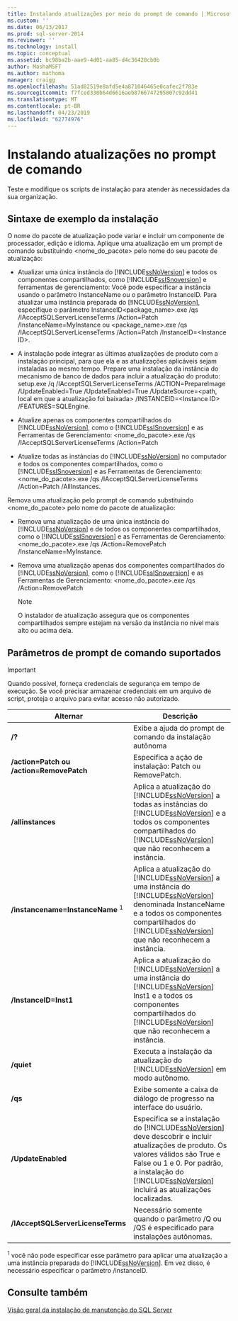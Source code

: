 ```yaml
---
title: Instalando atualizações por meio do prompt de comando | Microsoft Docs
ms.custom: ''
ms.date: 06/13/2017
ms.prod: sql-server-2014
ms.reviewer: ''
ms.technology: install
ms.topic: conceptual
ms.assetid: bc98ba2b-aae9-4d01-aa85-d4c36428cb0b
author: MashaMSFT
ms.author: mathoma
manager: craigg
ms.openlocfilehash: 51ad82519e8afd5e4a871046465e0cafec2f783e
ms.sourcegitcommit: f7fced330b64d6616aeb8766747295807c92dd41
ms.translationtype: MT
ms.contentlocale: pt-BR
ms.lasthandoff: 04/23/2019
ms.locfileid: "62774976"
---
```

# <a name="installing-updates-from-the-command-prompt"></a>Instalando atualizações no prompt de comando
  Teste e modifique os scripts de instalação para atender às necessidades da sua organização.  
  
## <a name="sample-syntax-for-installation"></a>Sintaxe de exemplo da instalação  
 O nome do pacote de atualização pode variar e incluir um componente de processador, edição e idioma. Aplique uma atualização em um prompt de comando substituindo <nome_do_pacote> pelo nome do seu pacote de atualização:  
  
-   Atualizar uma única instância do [!INCLUDE[ssNoVersion](../../includes/ssnoversion-md.md)] e todos os componentes compartilhados, como [!INCLUDE[ssISnoversion](../../includes/ssisnoversion-md.md)] e ferramentas de gerenciamento: Você pode especificar a instância usando o parâmetro InstanceName ou o parâmetro InstanceID. Para atualizar uma instância preparada do [!INCLUDE[ssNoVersion](../../includes/ssnoversion-md.md)], especifique o parâmetro InstanceID<package_name>.exe /qs /IAcceptSQLServerLicenseTerms /Action=Patch /InstanceName=MyInstance ou <package_name>.exe /qs /IAcceptSQLServerLicenseTerms /Action=Patch /InstanceID=\<Instance ID>.  
  
-   A instalação pode integrar as últimas atualizações de produto com a instalação principal, para que ela e as atualizações aplicáveis sejam instaladas ao mesmo tempo. Prepare uma instalação da instância do mecanismo de banco de dados para incluir a atualização do produto: setup.exe /q /IAcceptSQLServerLicenseTerms /ACTION=PrepareImage /UpdateEnabled=True /UpdateEnabled=True /UpdateSource=\<path, local em que a atualização foi baixada> /INSTANCEID=\<Instance ID> /FEATURES=SQLEngine.  
  
-   Atualize apenas os componentes compartilhados do [!INCLUDE[ssNoVersion](../../includes/ssnoversion-md.md)], como o [!INCLUDE[ssISnoversion](../../includes/ssisnoversion-md.md)] e as Ferramentas de Gerenciamento: <nome_do_pacote>.exe /qs /IAcceptSQLServerLicenseTerms /Action=Patch  
  
-   Atualize todas as instâncias do [!INCLUDE[ssNoVersion](../../includes/ssnoversion-md.md)] no computador e todos os componentes compartilhados, como o [!INCLUDE[ssISnoversion](../../includes/ssisnoversion-md.md)] e as Ferramentas de Gerenciamento: <nome_do_pacote>.exe /qs /IAcceptSQLServerLicenseTerms /Action=Patch /AllInstances.  
  
 Remova uma atualização pelo prompt de comando substituindo <nome_do_pacote> pelo nome do pacote de atualização:  
  
-   Remova uma atualização de uma única instância do [!INCLUDE[ssNoVersion](../../includes/ssnoversion-md.md)] e de todos os componentes compartilhados, como o [!INCLUDE[ssISnoversion](../../includes/ssisnoversion-md.md)] e as Ferramentas de Gerenciamento: <nome_do_pacote>.exe /qs /Action=RemovePatch /InstanceName=MyInstance.  
  
-   Remova uma atualização apenas dos componentes compartilhados do [!INCLUDE[ssNoVersion](../../includes/ssnoversion-md.md)], como o [!INCLUDE[ssISnoversion](../../includes/ssisnoversion-md.md)] e as Ferramentas de Gerenciamento: <nome_do_pacote>.exe /qs /Action=RemovePatch  
  
    > [!NOTE]  
    >  O instalador de atualização assegura que os componentes compartilhados sempre estejam na versão da instância no nível mais alto ou acima dela.  
  
## <a name="supported-command-prompt-parameters"></a>Parâmetros de prompt de comando suportados  
  
> [!IMPORTANT]  
>  Quando possível, forneça credenciais de segurança em tempo de execução. Se você precisar armazenar credenciais em um arquivo de script, proteja o arquivo para evitar acesso não autorizado.  
  
|Alternar|Descrição|  
|------------|-----------------|  
|**/?**|Exibe a ajuda do prompt de comando da instalação autônoma|  
|**/action=Patch ou /action=RemovePatch**|Especifica a ação de instalação: Patch ou RemovePatch.|  
|**/allinstances**|Aplica a atualização do [!INCLUDE[ssNoVersion](../../includes/ssnoversion-md.md)] a todas as instâncias do [!INCLUDE[ssNoVersion](../../includes/ssnoversion-md.md)] e a todos os componentes compartilhados do [!INCLUDE[ssNoVersion](../../includes/ssnoversion-md.md)] que não reconhecem a instância.|  
|**/instancename=InstanceName** <sup>1</sup>|Aplica a atualização do [!INCLUDE[ssNoVersion](../../includes/ssnoversion-md.md)] a uma instância do [!INCLUDE[ssNoVersion](../../includes/ssnoversion-md.md)] denominada InstanceName e a todos os componentes compartilhados do [!INCLUDE[ssNoVersion](../../includes/ssnoversion-md.md)] que não reconhecem a instância.|  
|**/InstanceID=Inst1**|Aplica a atualização do [!INCLUDE[ssNoVersion](../../includes/ssnoversion-md.md)] a uma instância do [!INCLUDE[ssNoVersion](../../includes/ssnoversion-md.md)] Inst1 e a todos os componentes compartilhados do [!INCLUDE[ssNoVersion](../../includes/ssnoversion-md.md)] que não reconhecem a instância.|  
|**/quiet**|Executa a instalação da atualização do [!INCLUDE[ssNoVersion](../../includes/ssnoversion-md.md)] em modo autônomo.|  
|**/qs**|Exibe somente a caixa de diálogo de progresso na interface do usuário.|  
|**/UpdateEnabled**|Especifica se a instalação do [!INCLUDE[ssNoVersion](../../includes/ssnoversion-md.md)] deve descobrir e incluir atualizações de produto. Os valores válidos são True e False ou 1 e 0. Por padrão, a instalação do [!INCLUDE[ssNoVersion](../../includes/ssnoversion-md.md)] incluirá as atualizações localizadas.|  
|**/IAcceptSQLServerLicenseTerms**|Necessário somente quando o parâmetro /Q ou /QS é especificado para instalações autônomas.|  
  
 <sup>1</sup> você não pode especificar esse parâmetro para aplicar uma atualização a uma instância preparada do [!INCLUDE[ssNoVersion](../../includes/ssnoversion-md.md)]. Em vez disso, é necessário especificar o parâmetro /instanceID.  
  
## <a name="see-also"></a>Consulte também  
 [Visão geral da instalação de manutenção do SQL Server](../../sql-server/install/overview-of-sql-server-servicing-installation.md)  
  
  
